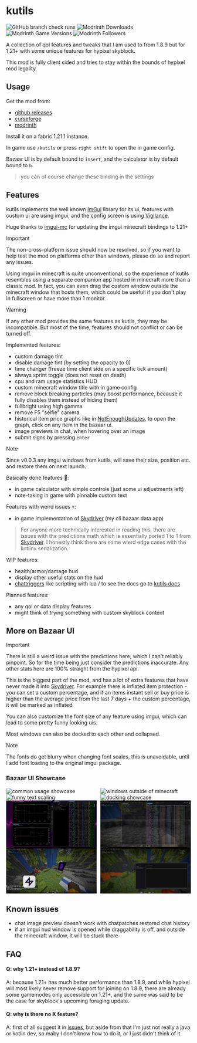 # kutils

![GitHub branch check runs](https://img.shields.io/github/check-runs/kociumba/kutils/main)
![Modrinth Downloads](https://img.shields.io/modrinth/dt/kutils?label=modrinth%20downloads)
![Modrinth Game Versions](https://img.shields.io/modrinth/game-versions/kutils)
![Modrinth Followers](https://img.shields.io/modrinth/followers/kutils)

A collection of qol features
and tweaks that I am used to from 1.8.9 but for 1.21+
with some unique features for hypixel skyblock.

This mod is fully client sided and tries to stay within the bounds of hypixel mod legality.

## Usage

Get the mod from:
- [github releases](https://github.com/kociumba/kutils/releases)
- [curseforge](https://www.curseforge.com/minecraft/mc-mods/kutils)
- [modrinth](https://modrinth.com/mod/kutils)

Install it on a fabric 1.21.1 instance.

In game use `/kutils` or press `right shift` to open the in game config.

Bazaar UI is by default bound to `insert`, and the calculator is by default bound to `b`.

> you can of course change these binding in the settings

## Features

kutils implements the well known [ImGui](https://github.com/ocornut/imgui) library for its ui,
features with custom ui are using imgui, and the config screen is using [Vigilance](https://github.com/EssentialGG/Vigilance).

Huge thanks to [imgui-mc](https://github.com/AlignedCookie88/imgui-mc) for updating the imgui minecraft
bindings to 1.21+

> [!IMPORTANT]
> The non-cross-platform issue should now be resolved, so if you want to help test the mod on platforms other than windows,
> please do so and report any issues.

Using imgui in minecraft is quite unconventional, so the experience of kutils resembles
using a separate companion app hosted in minecraft more than a classic mod.
In fact, you can even drag the custom window outside the minecraft window that hosts them, 
which could be usefull if you don't play in fullscreen or have more than 1 monitor.

> [!WARNING]
> If any other mod provides the same features as kutils, they may be incompatible.
> But most of the time, features should not conflict or can be turned off.

Implemented features:
- custom damage tint
- disable damage tint (by setting the opacity to 0)
- time changer (freeze time client side on a specific tick amount)
- always sprint toggle (does not reset on death)
- cpu and ram usage statistics HUD
- custom minecraft window title with in game config
- remove block breaking particles (may boost performance, because it fully disables them instead of hiding them)
- fullbright using high gamma
- remove F5 "selfie" camera
- historical item price graphs like in [NotEnoughUpdates](https://github.com/NotEnoughUpdates/NotEnoughUpdates),
    to open the graph, click on any item in the bazaar ui.
- image previews in chat, when hovering over an image
- submit signs by pressing `enter`

> [!NOTE]
> Since v0.0.3 any imgui windows from kutils, will save their size, position etc. and restore
> them on next launch.

Basically done features 🤷:
- in game calculator with simple controls (just some ui adjustments left)
- note-taking in game with pinnable custom text

Features with weird issues 💀:
- in game implementation of [Skydriver](https://www.github.com/kociumba/Skydriver) (my cli bazaar data app)
> For anyone more technically interested in reading this, there are issues with the predictions math
> which is essentially ported 1 to 1 from [Skydriver](https://www.github.com/kociumba/Skydriver).
> I honestly think there are some wierd edge cases with the kotlinx serialization.

WIP features:
- health/armor/damage hud
- display other useful stats on the hud
- [chattriggers](https://www.chattriggers.com/) like scripting with lua / to see the docs go to [kutils docs](https://kociumba.gitbook.io/kutils/)

Planned features:
- any qol or data display features
- might think of trying something with custom skyblock content

## More on Bazaar UI

> [!IMPORTANT]
> There is still a weird issue with the predictions here,
> which I can't reliably pinpoint. So for the time being just consider
> the predictions inaccurate. Any other stats here are 100% straight from 
> the hypixel api.

This is the biggest part of the mod, and has a lot of extra features that have
never made it into [Skydriver](https://www.github.com/kociumba/Skydriver).
For example there is inflated item protection - you can set a custom percentage,
and if an items instant sell or buy price is higher than the average price
from the last 7 days + the custom percentage, it will be marked as inflated.

You can also customize the font size of any feature using imgui, which can lead to 
some pretty funny looking uis.

Most windows can also be docked to each other and collapsed.

> [!NOTE]
> The fonts do get blurry when changing font scales, this is unavoidable,
> until I add font loading to the original imgui package.

### Bazaar UI Showcase

<div style="display: flex; justify-content: space-between;">
    <img src="https://raw.githubusercontent.com/kociumba/kutils/refs/heads/main/assets/img.png" width="49%" alt="common usage showcase">
    <img src="https://raw.githubusercontent.com/kociumba/kutils/refs/heads/main/assets/1KAktb7(1).png" width="49%" alt="windows outside of minecraft">
</div>
<div style="display: flex; justify-content: space-between;">
    <img src="https://raw.githubusercontent.com/kociumba/kutils/refs/heads/main/assets/ORy3jX0(1).png" width="49%" alt="funny text scaling">
    <img src="https://raw.githubusercontent.com/kociumba/kutils/refs/heads/main/assets/QrVSBgF.png" width="49%" alt="docking showcase">
</div>
<div style="display: flex; justify-content: space-between;">
    <img src="https://raw.githubusercontent.com/kociumba/kutils/refs/heads/main/assets/img_1.png" width="49%" alt="price graphs">
    <img src="https://raw.githubusercontent.com/kociumba/kutils/refs/heads/main/assets/bazaarUI opacity.png" width="49%" alt="ui opacity">
</div>
<div style="display: flex; justify-content: space-between;">
    <img src="https://raw.githubusercontent.com/kociumba/kutils/refs/heads/main/assets/img_2.png" width="49%" alt="price graphs">
    <img src="https://raw.githubusercontent.com/kociumba/kutils/refs/heads/main/assets/img_3.png" width="49%" alt="ui opacity">
</div>

## Known issues

- chat image preview doesn't work with chatpatches restored chat history
- if an imgui hud window is opened while draggability is off, and outside the minecraft window, it will be stuck there

## FAQ

#### Q: why 1.21+ instead of 1.8.9?
A: because 1.21+ has much better performance than 1.8.9, and while hypixel
will most likely never remove support for joining on 1.8.9, there are already
some gamemodes only accessible on 1.21+, and the same was said to be the case for 
skyblock's upcoming foraging update.

#### Q: why is there no X feature?
A: first of all suggest it in [issues](https://github.com/kociumba/kutils/issues),
but aside from that I'm just not really a java or kotlin dev, so maby I don't know how to do it,
or I just didn't think of it.
